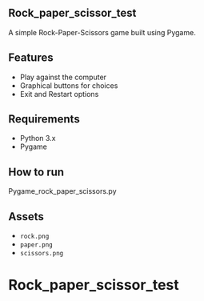 ## Rock_paper_scissor_test

A simple Rock-Paper-Scissors game built using Pygame. 

## Features
- Play against the computer
- Graphical buttons for choices
- Exit and Restart options

## Requirements
- Python 3.x
- Pygame

## How to run

Pygame_rock_paper_scissors.py



## Assets
- `rock.png`
- `paper.png`
- `scissors.png`


# Rock_paper_scissor_test
